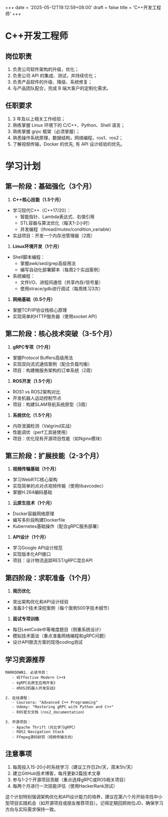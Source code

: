 +++
date = '2025-05-12T19:12:59+08:00'
draft = false
title = 'C++开发工程师'
+++

# C++开发工程师

## 岗位职责

1. 负责公司软件架构的升级，优化；
2. 负责公司 API 的集成、测试，并持续优化；
3. 负责产品软件的升级、降级、系统修复；
4. 与产品团队配合，完成 B 端大客户的定制化需求。

## 任职要求

1. 3 年及以上相关工作经验；
2. 熟练掌握 Linux 环境下的 C/C++、Python、Shell 语言；
3. 熟练掌握 grpc 框架（必须掌握）；
4. 熟悉操作系统原理，数据结构，网络编程，ros1、ros2；
5. 了解视频传输，Docker 的优先, 有 API 设计经验的优先。

# 学习计划

## 第一阶段：基础强化（3个月）

1. **C++核心技能（1.5个月）**

- 学习现代C++（C++17/20）：
  - 智能指针、Lambda表达式、右值引用
  - STL容器与算法优化（每天1-2小时）
  - 并发编程（thread/mutex/condition_variable）
- 实战项目：开发一个内存池管理器（2周）

1. **Linux环境开发（1个月）**

- Shell脚本编程：
  - 掌握awk/sed/grep高级用法
  - 编写自动化部署脚本（每周2个实战案例）
- 系统编程：
  - 文件I/O、进程间通信（共享内存/信号量）
  - 使用strace/gdb进行调试（每周练习3次）

1. **网络基础（0.5个月）**

- 掌握TCP/IP协议栈核心原理
- 实现简单的HTTP服务器（使用socket API）

## 第二阶段：核心技术突破（3-5个月）

1. **gRPC专项（1个月）**

- 掌握Protocol Buffers高级用法
- 实现双向流式通信案例（配合负载均衡）
- 项目：构建微服务架构的订单系统（2周）

1. **ROS开发（1.5个月）**

- ROS1 vs ROS2架构对比
- 开发机器人运动控制节点
- 项目：构建SLAM导航系统原型（3周）

1. **系统优化（1.5个月）**

- 内存泄漏检测（Valgrind实战）
- 性能调优（perf工具链使用）
- 项目：优化现有开源项目性能（如Nginx模块）

## 第三阶段：扩展技能（2-3个月）

1. **视频传输基础（1个月）**

- 学习WebRTC核心架构
- 实现简单的点对点视频传输（使用libavcodec）
- 掌握H.264编码基础

1. **云原生技术（1个月）**

- Docker容器网络原理
- 编写多阶段构建Dockerfile
- Kubernetes基础操作（配合gRPC服务部署）

1. **API设计（1个月）**

- 学习Google API设计规范
- 实现版本化API接口
- 项目：设计物流追踪REST/gRPC混合API

## 第四阶段：求职准备（1个月）

1. **简历优化**

- 突出架构优化和API设计经验
- 准备3个技术深挖案例（每个案例500字技术细节）

1. **面试专项训练**

- 每日LeetCode中等难度题目（侧重系统设计）
- 模拟技术面谈（重点准备网络编程和gRPC问题）
- 设计API限流方案的现场coding测试

## 学习资源推荐

```
MARKDOWN1. 必读书目：
   - 《Effective Modern C++》
   - 《gRPC云原生应用开发》
   - 《ROS2机器人开发实战》

2. 在线课程：
   - Coursera: "Advanced C++ Programming"
   - Udemy: "Mastering gRPC with Python and C++"
   - ROS官方文档（ros2_documentation）

3. 开源项目：
   - Apache Thrift（对比学习gRPC）
   - ROS2 Navigation Stack
   - FFmpeg源码研究（视频传输方向）
```

## 注意事项

1. 每周投入15-20小时系统学习（建议工作日2h/天，周末5h/天）
2. 建立GitHub技术博客，每月更新2篇技术文章
3. 参与1-2个开源项目贡献（重点选择gRPC或ROS相关项目）
4. 每两个月进行一次技能评估（使用HackerRank测试）

这个计划特别强调架构优化和API设计能力的培养，建议在第六个月开始寻找中小型项目实践机会（如开源项目或朋友推荐项目）。记得定期回顾岗位JD，确保学习方向与实际需求保持一致。
